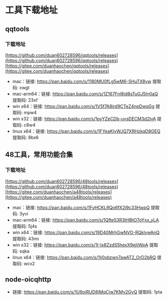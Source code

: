 # 工具下载地址

## qqtools

### 下载地址
[https://github.com/duan602728596/qqtools/releases](https://github.com/duan602728596/qqtools/releases)   
[https://gitee.com/duanhaochen/qqtools/releases](https://gitee.com/duanhaochen/qqtools/releases)
* mac：链接: https://pan.baidu.com/s/1180MU0fLg5wM6-SHuTX8yw 提取码: xwgt
* mac-arm64：链接: https://pan.baidu.com/s/1Z167FnI8jd8sTuGJ5In0aQ 提取码: 23xf
* win x64：链接: https://pan.baidu.com/s/1V5f7A8ird9CTeZ4npDwqGg 提取码: mpw4
* win x32：链接: https://pan.baidu.com/s/1pyYZeCDb-uysDECM3d2IvA 提取码: c8w4
* linux x64：链接: https://pan.baidu.com/s/1FYeaKIyWJQ7XRHzkqD8GEQ 提取码: 8bx6

## 48工具，常用功能合集

### 下载地址
[https://github.com/duan602728596/48tools/releases](https://github.com/duan602728596/48tools/releases)   
[https://gitee.com/duanhaochen/a48tools/releases](https://gitee.com/duanhaochen/a48tools/releases)
* mac：链接: https://pan.baidu.com/s/1FvHCKLRQo6fX2j9c33HwpQ 提取码: 3yvi
* mac-arm64：链接: https://pan.baidu.com/s/1Qfte53R3tHBtO7oYxx_yLA 提取码: 5j4s
* win x64：链接: https://pan.baidu.com/s/19D40MrhGwNVO-RQklywAnQ 提取码: 43nn
* win x32：链接: https://pan.baidu.com/s/1I-Ix8ZzdS5hexX9ejljWpA 提取码: sqka
* linux x64：链接: https://pan.baidu.com/s/1Ij0xbzwn7awAT2_OrD2bRQ 提取码: wcx2

## node-oicqhttp

* 链接: https://pan.baidu.com/s/1U9ojRUD8jMqCjw7KMy2GyQ 提取码: 1pta
